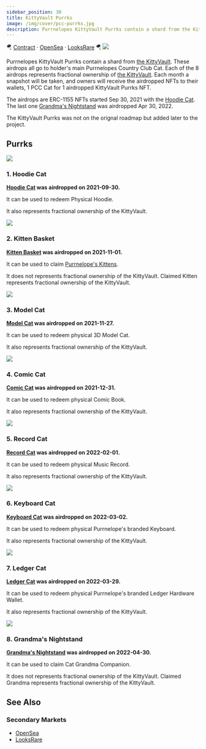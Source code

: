 ```yaml
---
sidebar_position: 30
title: KittyVault Purrks
image: /img/cover/pcc-purrks.jpg
description: Purrnelopes KittyVault Purrks contain a shard from the KittyVault. These airdrops all go to holder's main Purrnelopes Country Club Cat. Each of the 8 airdrops represents fractional ownership of the KittyVault.
---
```


🪂
[Contract](https://etherscan.io/address/0xda7d42b6167f1497346d7b2336a6d7a603026db1) ·
[OpenSea](https://opensea.io/collection/purrnelopes-kittybank-purrks) ·
[LooksRare](https://looksrare.org/collections/0xda7d42b6167f1497346d7b2336a6d7a603026db1)
🪂
![](./assets/pcc-purrks.jpg)

Purrnelopes KittyVault Purrks contain a shard from [the KittyVault](../../kittyvault/index.md). These airdrops all go to holder's main Purrnelopes Country Club Cat. Each of the 8 airdrops represents fractional ownership of [the KittyVault](../../kittyvault/index.md). Each month a snapshot will be taken, and owners will receive the airdropped NFTs to their wallets, 1 PCC Cat for 1 airdropped KittyVault Purrks NFT.

The airdrops are ERC-1155 NFTs started Sep 30, 2021 with the [Hoodie Cat](./1-hoodie-cat.md). The last one [Grandma's Nightstand](8-grandma-s-nightstand.md) was airdropped Apr 30, 2022.

The KittyVault Purrks was not on the orignal roadmap but added later to the project.

## Purrks

<span className="wikiPostListImgR">

[![](./assets/QmNU1P1fSAWE84eRkgiHtNSPJBJg64PqhAA7NYeBYCSbhf_resize.gif)](./1-hoodie-cat.md)

</span>

### 1. Hoodie Cat

**[Hoodie Cat](1-hoodie-cat.md) was airdropped on 2021-09-30.**

It can be used to redeem Physical Hoodie.

It also represents fractional ownership of the KittyVault.

<span className="wikiPostListImgR">

[![](./assets/QmNpB5VxGMu2Ftx8CbyJo7cepgwtmVsj8Tnk4ZQpdHzSzD_resize.jpg)](./2-kitten-basket.md)

</span>

### 2. Kitten Basket

**[Kitten Basket](2-kitten-basket.md) was airdropped on 2021-11-01.**

It can be used to claim [Purrnelope's Kittens](../kittens/index.md). 

It does not represents fractional ownership of the KittyVault. Claimed Kitten represents fractional ownership of the KittyVault.

<span className="wikiPostListImgR">

[![](./assets/QmR9DLN7swfwVA7a5hzEvWyfWyZq1fee9fnU72NmjsmdJL_resize.jpg)](./3-model-cat.md)

</span>

### 3. Model Cat

**[Model Cat](3-model-cat.md) was airdropped on 2021-11-27.**

It can be used to redeem physical 3D Model Cat. 

It also represents fractional ownership of the KittyVault.

<span className="wikiPostListImgR">

[![](./assets/QmSqJ91ySdpN8Ev8yvdrAVNqZY1isKziDNvaMtbmY3hdVz_resize.gif)](./4-comic-cat.md)

</span>

### 4. Comic Cat

**[Comic Cat](4-comic-cat.md) was airdropped on 2021-12-31.**

It can be used to redeem physical Comic Book. 

It also represents fractional ownership of the KittyVault.

<span className="wikiPostListImgR">

[![](./assets/QmdgFRavoNnthEeQMFUD8E4hamQjj24BRWuQpMhN8P5prp_resize.jpg)](./5-record-cat.md)

</span>

### 5. Record Cat

**[Record Cat](5-record-cat.md) was airdropped on 2022-02-01.**

It can be used to redeem physical Music Record. 

It also represents fractional ownership of the KittyVault.

<span className="wikiPostListImgR">

[![](./assets/QmdHzyzDbF5zJ4zVTqqyPAT6w9Rgs8KdCU8r3BhqsKJbwu_resize.gif)](./6-keyboard-cat.md)

</span>

### 6. Keyboard Cat

**[Keyboard Cat](6-keyboard-cat.md) was airdropped on 2022-03-02.**

It can be used to redeem physical Purrnelope's branded Keyboard.

It also represents fractional ownership of the KittyVault.

<span className="wikiPostListImgR">

[![](./assets/QmckRR7fhjQ1US7eoU1tm6qcE1BWyDxs3wa2RzaV7aYJh8_resize.jpg)](./7-ledger-cat.md)

</span>

### 7. Ledger Cat

**[Ledger Cat](7-ledger-cat.md) was airdropped on 2022-03-29.**

It can be used to redeem physical Purrnelope's branded Ledger Hardware Wallet.

It also represents fractional ownership of the KittyVault.

<span className="wikiPostListImgR">

[![](./assets/QmS5EWmcth9bkCBRsKfxc47c9KjgERJh9De7yt7BRyDxZ6_resize.gif)](./8-grandma-s-nightstand.md)

</span>

### 8. Grandma's Nightstand

**[Grandma's Nightstand](8-grandma-s-nightstand.md) was airdropped on 2022-04-30.**

It can be used to claim Cat Grandma Companion.

It does not represents fractional ownership of the KittyVault. Claimed Grandma represents fractional ownership of the KittyVault.

## See Also

### Secondary Markets

- [OpenSea](https://opensea.io/collection/purrnelopes-kittybank-purrks)
- [LooksRare](https://looksrare.org/collections/0xda7d42b6167f1497346d7b2336a6d7a603026db1)
